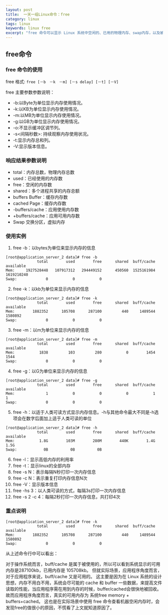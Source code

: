 ```yaml
---
layout: post
title:  一天一组Linux命令：free
category: linux 
tags: linux 
keywords: linux free
excerpt: "free 命令可以显示 Linux 系统中空闲的、已用的物理内存、swap内存，以及被内核使用的buffer。在Linux系统监控工具中，free命令是被经常使用的命令之一。"
---
```


## free命令

### free 命令的使用
free 格式:
`free [－b　－k　－m] [－s delay] [－t] [－V]`

free 主要参数参数说明：
- -b:以Byte为单位显示内存使用情况。 
- -k:以KB为单位显示内存使用情况。 
- -m:以MB为单位显示内存使用情况。
- -g:以GB为单位显示内存使用情况。 
- -o:不显示缓冲区调节列。 
- -s<间隔秒数>: 持续观察内存使用状况。 
- -t:显示内存总和列。 
- -V:显示版本信息。 

### 响应结果参数说明

- total：内存总数，物理内存总数
- used：已经使用的内存数
- free：空闲的内存数
- shared：多个进程共享的内存总额
- buffers Buffer：缓存内存数
- cached Page：缓存内存数
- -buffers/cache：应用使用内存数
- +buffers/cache：应用可用内存数
- Swap	交换分区，虚拟内存

### 使用实例
1. free -b：以bytes为单位来显示内存的信息
```
[root@application_server_2 data]# free -b
              total        used        free      shared  buff/cache   available
Mem:     1927528448   107917312   294449152      450560  1525161984  1619210240
Swap:             0           0           0
```
2. free -k：以kb为单位来显示内存的信息
```
[root@application_server_2 data]# free -k
              total        used        free      shared  buff/cache   available
Mem:        1882352      105708      287100         440     1489544     1580892
Swap:             0           0           0
```
3.  free -m：以m为单位来显示内存的信息
```
[root@application_server_2 data]# free -m
              total        used        free      shared  buff/cache   available
Mem:           1838         103         280           0        1454        1544
Swap:             0           0           0
```

4. free -g：以G为单位来显示内存的信息
```
[root@application_server_2 data]# free -g
              total        used        free      shared  buff/cache   available
Mem:              1           0           0           0           1           1
Swap:             0           0           0
```

5. free -h：以适于人类可读方式显示内存信息。-h与其他命令最大不同是-h选项会在数字后面加上适于人类可读的单位
```
[root@application_server_2 data]# free -h
              total        used        free      shared  buff/cache   available
Mem:           1.8G        103M        280M        440K        1.4G        1.5G
Swap:            0B          0B          0B
```
6. free -l：显示高低内存的利用率
7. free -t：显示linux的全部内存
8. free -s N：表示每隔N秒打印一次内存信息
9. free -c N：表示重复打印内存信息N次
10. free -V：显示版本信息
11. free -hs 3：以人类可读的方式，每隔3s打印一次内存信息
12. free -s 2 -c 4：每隔2秒打印一次内存信息，共打印4次

### 重点说明
```
[root@application_server_2 data]# free -k
              total        used        free      shared  buff/cache   available
Mem:        1882352      105708      287100         440     1489544     1580892
Swap:             0           0           0
```

从上述命令行中可以看出：

对于操作系统而言，buff/cache 是属于被使用的，所以可以看到系统显示的可用内存是287100kb，已用内存是 105708kb。
但就实际场景，应用程序角度而言，对于应用程序来说，buff/cache 又是可用的。
这主要是因为在 Linux 系统的设计思想，内存不用白不用，系统会尽可能的 cache 和 buffer 一些数据，来提高文件读取的性能，当应用程序需在用到内存的时候，buffer/cached会很快地被回收。
故而应用程序角度而言，真实的可用内存为 系统free memory + buffers+cached。
这也是在实际场景中使用 free 命令查看机器空闲内存时，会发现free的值很小的原因，不慌看了上文就知道原因了。


